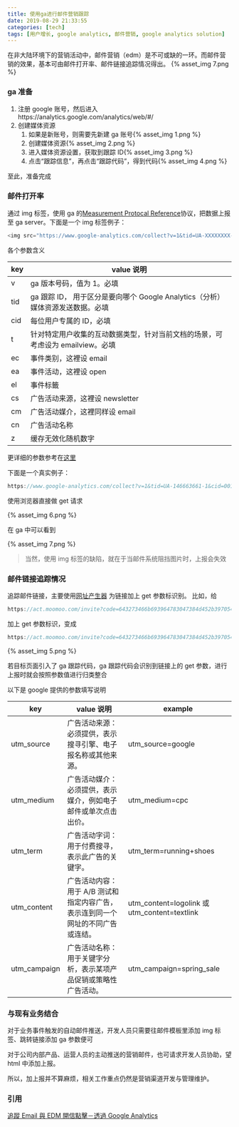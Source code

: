 ```yaml
---
title: 使用ga进行邮件营销跟踪
date: 2019-08-29 21:33:55
categories: [tech]
tags: [用户增长, google analytics, 邮件营销, google analytics solution]
---
```


在非大陆环境下的营销活动中，邮件营销（edm）是不可或缺的一环。而邮件营销的效果，基本可由邮件打开率、邮件链接追踪情况得出。
{% asset_img 7.png %}

<escape><!-- more --></escape>

### ga 准备

1. 注册 google 账号，然后进入https://analytics.google.com/analytics/web/#/
2. 创建媒体资源
   1. 如果是新账号，则需要先新建 ga 账号{% asset_img 1.png %}
   2. 创建媒体资源{% asset_img 2.png %}
   3. 进入媒体资源设置，获取到跟踪 ID{% asset_img 3.png %}
   4. 点击“跟踪信息”，再点击“跟踪代码”，得到代码{% asset_img 4.png %}

至此，准备完成

### 邮件打开率

通过 img 标签，使用 ga 的[Measurement Protocal Reference](https://developers.google.com/analytics/devguides/collection/protocol/v1/reference)协议，把数据上报至 ga server。下面是一个 img 标签例子：

```javascript
<img src="https://www.google-analytics.com/collect?v=1&tid=UA-XXXXXXXX-1&cid=CLIENT_ID_NUMBER&t=event&ec=email&ea=open&el=recipient_id&cs=newsletter&cm=email&cn=Campaign_Name&z=123456" />
```

各个参数含义

| key | value 说明                                                                     |
| --- | ------------------------------------------------------------------------------ |
| v   | ga 版本号码，值为 1。必填                                                      |
| tid | ga 跟踪 ID， 用于区分是要向哪个 Google Analytics（分析）媒体资源发送数据。必填 |
| cid | 每位用户专属的 ID，必填                                                        |
| t   | 针对特定用户收集的互动数据类型，针对当前文档的场景，可考虑设为 emailview。必填 |
| ec  | 事件类别，这裡设 email                                                         |
| ea  | 事件活动，这裡设 open                                                          |
| el  | 事件标籤                                                                       |
| cs  | 广告活动来源，这裡设 newsletter                                                |
| cm  | 广告活动媒介，这裡同样设 email                                                 |
| cn  | 广告活动名称                                                                   |
| z   | 缓存无效化随机数字                                                             |

更详细的参数参考在[这里](https://developers.google.com/analytics/devguides/collection/protocol/v1/parameters)

下面是一个真实例子：

```javascript
https://www.google-analytics.com/collect?v=1&tid=UA-146663661-1&cid=001&t=event&ec=email&ea=open&el=recipient_id&cs=newsletter&cm=email&cn=Campaign_Name&z=123456
```

使用浏览器直接做 get 请求

{% asset_img 6.png %}

在 ga 中可以看到

{% asset_img 7.png %}

> 当然，使用 img 标签的缺陷，就在于当邮件系统阻挡图片时，上报会失效

### 邮件链接追踪情况

追踪邮件链接，主要使用[网址产生器](https://support.google.com/analytics/answer/1033867?hl=zh-Hant)
为链接加上 get 参数标识别。
比如，给

```javascript
https://act.moomoo.com/invite?code=643273466b693964783047384d452b397054794277773d3d&type=promotion
```

加上 get 参数标识，变成

```javascript
https://act.moomoo.com/invite?code=643273466b693964783047384d452b397054794277773d3d&type=promotion&utm_source=google&utm_medium=email&utm_campaign=invite_act&utm_term=invite%2Bstock&utm_content=invite_link
```

{% asset_img 5.png %}

若目标页面引入了 ga 跟踪代码，ga 跟踪代码会识别到链接上的 get 参数，进行上报时就会按照参数值进行归类整合

以下是 google 提供的参数填写说明

| key          | value 说明                                                                      | example                                      |
| ------------ | ------------------------------------------------------------------------------- | -------------------------------------------- |
| utm_source   | 广告活动来源：必须提供，表示搜寻引擎、电子报名称或其他来源。                    | utm_source=google                            |
| utm_medium   | 广告活动媒介：必须提供，表示媒介，例如电子邮件或单次点击出价。                  | utm_medium=cpc                               |
| utm_term     | 广告活动字词：用于付费搜寻，表示此广告的关键字。                                | utm_term=running+shoes                       |
| utm_content  | 广告活动内容：用于 A/B 测试和指定内容广告，表示连到同一个网址的不同广告或连结。 | utm_content=logolink 或 utm_content=textlink |
| utm_campaign | 广告活动名称：用于关键字分析，表示某项产品促销或策略性广告活动。                | utm_campaign=spring_sale                     |

### 与现有业务结合

对于业务事件触发的自动邮件推送，开发人员只需要往邮件模板里添加 img 标签、跳转链接添加 ga 参数便可

对于公司内部产品、运营人员的主动推送的营销邮件，也可请求开发人员协助，望 html 中添加上报。

所以，加上报并不算麻烦，相关工作重点仍然是营销渠道开发与管理维护。

### 引用

[追蹤 Email 與 EDM 開信點擊－透過 Google Analytics](https://www.analyticsdavis.com/2014/05/email-and-edm-tracking-by-google-analytics.html)
